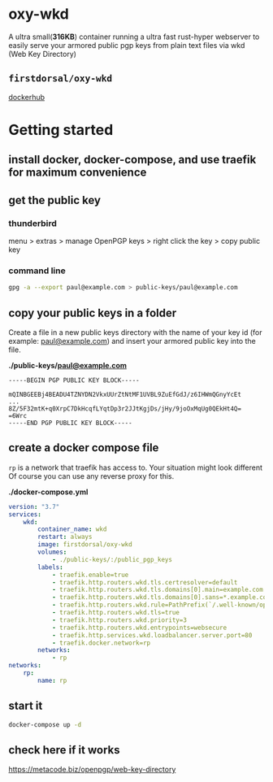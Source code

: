 # oxy-wkd

A ultra small(**316KB**) container running a ultra fast rust-hyper webserver to easily serve your armored public pgp keys from plain text files via wkd (Web Key Directory)

## `firstdorsal/oxy-wkd`

[dockerhub](https://hub.docker.com/r/firstdorsal/oxy-wkd)

# Getting started

## install docker, docker-compose, and use traefik for maximum convenience

## get the public key

### thunderbird

menu > extras > manage OpenPGP keys > right click the key > copy public key

### command line

```sh
gpg -a --export paul@example.com > public-keys/paul@example.com
```

## copy your public keys in a folder

Create a file in a new public keys directory with the name of your key id (for example: paul@example.com) and insert your armored public key into the file.

**./public-keys/paul@example.com**

```
-----BEGIN PGP PUBLIC KEY BLOCK-----

mQINBGEEBj4BEADU4TZNYDN2VkxUUrZtNtMF1UVBL9ZuEfGdJ/z6IHWmQGnyYcEt
...
8Z/5F32mtK+q0XrpC7DkHcqfLYqtDp3r2JJtKgjDs/jHy/9joOxMqUg0QEkHt4Q=
=6Wrc
-----END PGP PUBLIC KEY BLOCK-----

```

## create a docker compose file

`rp` is a network that traefik has access to. Your situation might look different <br/>
Of course you can use any reverse proxy for this.

**./docker-compose.yml**

```yaml
version: "3.7"
services:
    wkd:
        container_name: wkd
        restart: always
        image: firstdorsal/oxy-wkd
        volumes:
            - ./public-keys/:/public_pgp_keys
        labels:
            - traefik.enable=true
            - traefik.http.routers.wkd.tls.certresolver=default
            - traefik.http.routers.wkd.tls.domains[0].main=example.com
            - traefik.http.routers.wkd.tls.domains[0].sans=*.example.com
            - traefik.http.routers.wkd.rule=PathPrefix(`/.well-known/openpgpkey`)
            - traefik.http.routers.wkd.tls=true
            - traefik.http.routers.wkd.priority=3
            - traefik.http.routers.wkd.entrypoints=websecure
            - traefik.http.services.wkd.loadbalancer.server.port=80
            - traefik.docker.network=rp
        networks:
            - rp
networks:
    rp:
        name: rp
```

## start it

```sh
docker-compose up -d
```

## check here if it works

https://metacode.biz/openpgp/web-key-directory
